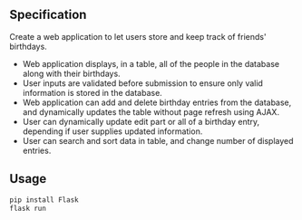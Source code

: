 ## Specification

Create a web application to let users store and keep track of friends' birthdays.

* Web application displays, in a table, all of the people in the database along with their birthdays.
* User inputs are validated before submission to ensure only valid information is stored in the database.
* Web application can add and delete birthday entries from the database, and dynamically updates the table without page refresh using AJAX.
* User can dynamically update edit part or all of a birthday entry, depending if user supplies updated information.
* User can search and sort data in table, and change number of displayed entries.


## Usage
```bash
pip install Flask
flask run
```
